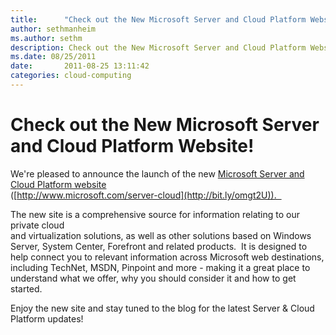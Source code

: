 ```yaml
---
title:      "Check out the New Microsoft Server and Cloud Platform Website!"
author: sethmanheim
ms.author: sethm
description: Check out the New Microsoft Server and Cloud Platform Website!
ms.date: 08/25/2011
date:       2011-08-25 13:11:42
categories: cloud-computing
---
```

# Check out the New Microsoft Server and Cloud Platform Website!

We're pleased to announce the launch of the new [Microsoft Server and Cloud Platform website](http://bit.ly/omgt2U)   
([http://www.microsoft.com/server-cloud](http://bit.ly/omgt2U)).  

The new site is a comprehensive source for information relating to our private cloud  
and virtualization solutions, as well as other solutions based on Windows  
Server, System Center, Forefront and related products.  It is designed to  
help connect you to relevant information across Microsoft web destinations,  
including TechNet, MSDN, Pinpoint and more - making it a great place to  
understand what we offer, why you should consider it and how to get started.  
  
Enjoy the new site and stay tuned to the blog for the latest Server & Cloud  
Platform updates!
